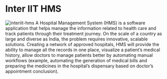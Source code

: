 # Inter IIT HMS
![interiit-hms](https://socialify.git.ci/Imperial-lord/interiit-hms/image?description=1&descriptionEditable=HMS%20is%20a%20software%20application%20that%20helps%20manage%20the%20information%20related%20to%20health%20care%20and%20track%20patients%27%20treatment%20journey.&font=Inter&forks=1&issues=1&pattern=Circuit%20Board&pulls=1&stargazers=1&theme=Light)
 A Hospital Management System (HMS) is a software application that helps manage the information related to health care and track patients through their treatment journey. On the scale of a country as large and diverse as India, the problem requires innovative, scalable solutions. Creating a network of approved hospitals, HMS will provide the ability to manage all the records in one place, visualize a patient’s medical history, allow doctors to manage patients better by automating manual workflows (example, automating the generation of medical bills and preparing the medicines in the hospital’s dispensary based on doctor’s appointment conclusion).
